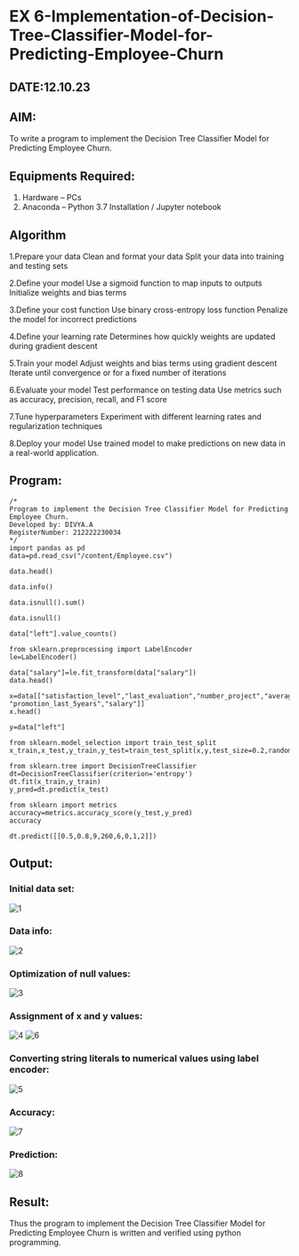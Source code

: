 # EX 6-Implementation-of-Decision-Tree-Classifier-Model-for-Predicting-Employee-Churn
## DATE:12.10.23
## AIM:
To write a program to implement the Decision Tree Classifier Model for Predicting Employee Churn.

## Equipments Required:
1. Hardware – PCs
2. Anaconda – Python 3.7 Installation / Jupyter notebook

## Algorithm

1.Prepare your data Clean and format your data Split your data into training and testing sets

2.Define your model Use a sigmoid function to map inputs to outputs Initialize weights and bias terms

3.Define your cost function Use binary cross-entropy loss function Penalize the model for incorrect predictions

4.Define your learning rate Determines how quickly weights are updated during gradient descent

5.Train your model Adjust weights and bias terms using gradient descent Iterate until convergence or for a fixed number of iterations

6.Evaluate your model Test performance on testing data Use metrics such as accuracy, precision, recall, and F1 score

7.Tune hyperparameters Experiment with different learning rates and regularization techniques

8.Deploy your model Use trained model to make predictions on new data in a real-world application.

## Program:
```
/*
Program to implement the Decision Tree Classifier Model for Predicting Employee Churn.
Developed by: DIVYA.A
RegisterNumber: 212222230034
*/
import pandas as pd
data=pd.read_csv("/content/Employee.csv")

data.head()

data.info()

data.isnull().sum()

data.isnull()

data["left"].value_counts()

from sklearn.preprocessing import LabelEncoder
le=LabelEncoder()

data["salary"]=le.fit_transform(data["salary"])
data.head()

x=data[["satisfaction_level","last_evaluation","number_project","average_montly_hours","time_spend_company","Work_accident",
"promotion_last_5years","salary"]]
x.head()

y=data["left"]

from sklearn.model_selection import train_test_split
x_train,x_test,y_train,y_test=train_test_split(x,y,test_size=0.2,random_state=100)

from sklearn.tree import DecisionTreeClassifier
dt=DecisionTreeClassifier(criterion='entropy')
dt.fit(x_train,y_train)
y_pred=dt.predict(x_test)

from sklearn import metrics
accuracy=metrics.accuracy_score(y_test,y_pred)
accuracy

dt.predict([[0.5,0.8,9,260,6,0,1,2]])
```

## Output:
### Initial data set:

![1](https://github.com/Divya110205/Implementation-of-Decision-Tree-Classifier-Model-for-Predicting-Employee-Churn/assets/119404855/a5e6c0f4-c7da-4179-8fa1-4866c0987ea3)

### Data info:

![2](https://github.com/Divya110205/Implementation-of-Decision-Tree-Classifier-Model-for-Predicting-Employee-Churn/assets/119404855/756e1cc9-134a-4af1-8646-ec789a04decb)

### Optimization of null values:

![3](https://github.com/Divya110205/Implementation-of-Decision-Tree-Classifier-Model-for-Predicting-Employee-Churn/assets/119404855/21abfb8e-01e2-43d4-b7a6-74a9a1c0294c)

### Assignment of x and y values:

![4](https://github.com/Divya110205/Implementation-of-Decision-Tree-Classifier-Model-for-Predicting-Employee-Churn/assets/119404855/1a4ae067-f71e-494b-8f9f-5cf85ea2d28a)
![6](https://github.com/Divya110205/Implementation-of-Decision-Tree-Classifier-Model-for-Predicting-Employee-Churn/assets/119404855/83978941-5382-41d2-8078-ab22dfd639ef)

### Converting string literals to numerical values using label encoder:

![5](https://github.com/Divya110205/Implementation-of-Decision-Tree-Classifier-Model-for-Predicting-Employee-Churn/assets/119404855/bec05dde-c210-473f-a727-54edf6d8d031)

### Accuracy:
![7](https://github.com/Divya110205/Implementation-of-Decision-Tree-Classifier-Model-for-Predicting-Employee-Churn/assets/119404855/f3807974-e26b-433c-bc90-6c60bf0eda5b)

### Prediction:

![8](https://github.com/Divya110205/Implementation-of-Decision-Tree-Classifier-Model-for-Predicting-Employee-Churn/assets/119404855/b794688c-0a66-41e1-984a-07393cfe4e06)

## Result:
Thus the program to implement the  Decision Tree Classifier Model for Predicting Employee Churn is written and verified using python programming.
